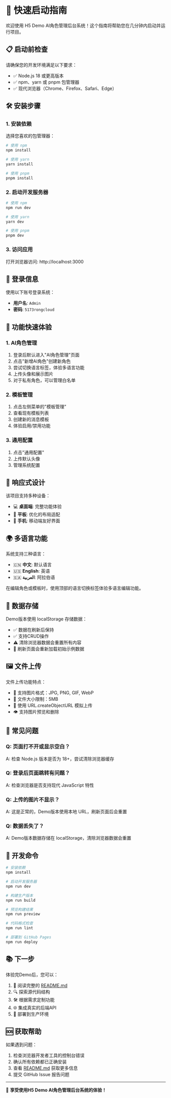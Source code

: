 # 🚀 快速启动指南

欢迎使用 H5 Demo AI角色管理后台系统！这个指南将帮助您在几分钟内启动并运行项目。

## 📋 启动前检查

请确保您的开发环境满足以下要求：

- ✅ Node.js 18 或更高版本
- ✅ npm、yarn 或 pnpm 包管理器
- ✅ 现代浏览器（Chrome、Firefox、Safari、Edge）

## 🛠️ 安装步骤

### 1. 安装依赖

选择您喜欢的包管理器：

```bash
# 使用 npm
npm install

# 使用 yarn
yarn install

# 使用 pnpm
pnpm install
```

### 2. 启动开发服务器

```bash
# 使用 npm
npm run dev

# 使用 yarn
yarn dev

# 使用 pnpm
pnpm dev
```

### 3. 访问应用

打开浏览器访问: http://localhost:3000

## 🔑 登录信息

使用以下账号登录系统：

- **用户名**: `Admin`
- **密码**: `5173rongcloud`

## 🎯 功能快速体验

### 1. AI角色管理
1. 登录后默认进入"AI角色管理"页面
2. 点击"新增AI角色"创建新角色
3. 尝试切换语言标签，体验多语言功能
4. 上传头像和展示图片
5. 对于私有角色，可以管理白名单

### 2. 模板管理
1. 点击左侧菜单的"模板管理"
2. 查看现有模板列表
3. 创建新的消息模板
4. 体验启用/禁用功能

### 3. 通用配置
1. 点击"通用配置"
2. 上传默认头像
3. 管理系统配置

## 📱 响应式设计

该项目支持多种设备：

- 💻 **桌面端**: 完整功能体验
- 📱 **平板**: 优化的布局适配
- 📱 **手机**: 移动端友好界面

## 🌍 多语言功能

系统支持三种语言：

- 🇨🇳 **中文**: 默认语言
- 🇺🇸 **English**: 英语
- 🇸🇦 **العربية**: 阿拉伯语

在编辑角色或模板时，使用顶部的语言切换标签体验多语言编辑功能。

## 💾 数据存储

Demo版本使用 localStorage 存储数据：

- ✅ 数据在刷新后保持
- ✅ 支持CRUD操作
- ⚠️ 清除浏览器数据会重置所有内容
- 🔄 刷新页面会重新加载初始示例数据

## 🖼️ 文件上传

文件上传功能特点：

- 📸 支持图片格式：JPG, PNG, GIF, WebP
- 📏 文件大小限制：5MB
- 🔄 使用 URL.createObjectURL 模拟上传
- 👁️ 支持图片预览和删除

## 🚨 常见问题

### Q: 页面打不开或显示空白？
A: 检查 Node.js 版本是否为 18+，尝试清除浏览器缓存

### Q: 登录后页面跳转有问题？
A: 检查浏览器是否支持现代 JavaScript 特性

### Q: 上传的图片不显示？
A: 这是正常的，Demo版本使用本地 URL，刷新页面后会重置

### Q: 数据丢失了？
A: Demo版本数据存储在 localStorage，清除浏览器数据会重置

## 🔧 开发命令

```bash
# 安装依赖
npm install

# 启动开发服务器
npm run dev

# 构建生产版本
npm run build

# 预览构建结果
npm run preview

# 代码格式检查
npm run lint

# 部署到 GitHub Pages
npm run deploy
```

## 📚 下一步

体验完Demo后，您可以：

1. 📖 阅读完整的 [README.md](./README.md)
2. 🔍 探索源代码结构
3. 🛠️ 根据需求定制功能
4. 🌐 集成真实的后端API
5. 🚀 部署到生产环境

## 🆘 获取帮助

如果遇到问题：

1. 检查浏览器开发者工具的控制台错误
2. 确认所有依赖都已正确安装
3. 查看 [README.md](./README.md) 获取更多信息
4. 提交 GitHub Issue 报告问题

---

🎉 **享受使用H5 Demo AI角色管理后台系统的体验！** 